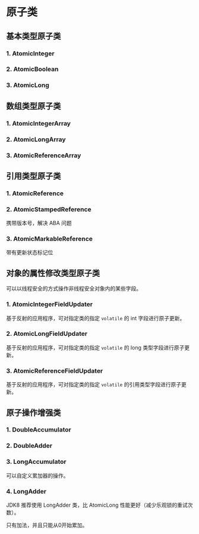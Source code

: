 # 原子类

## 基本类型原子类

### 1. AtomicInteger

### 2. AtomicBoolean

### 3. AtomicLong

## 数组类型原子类

### 1. AtomicIntegerArray

### 2. AtomicLongArray

### 3. AtomicReferenceArray

## 引用类型原子类

### 1. AtomicReference

### 2. AtomicStampedReference

携带版本号，解决 ABA 问题

### 3. AtomicMarkableReference

带有更新状态标记位

## 对象的属性修改类型原子类

可以以线程安全的方式操作非线程安全对象内的某些字段。

### 1. AtomicIntegerFieldUpdater

基于反射的应用程序，可对指定类的指定 `volatile` 的 int 字段进行原子更新。

### 2. AtomicLongFieldUpdater

基于反射的应用程序，可对指定类的指定 `volatile` 的 long 类型字段进行原子更新。

### 3. AtomicReferenceFieldUpdater

基于反射的应用程序，可对指定类的指定 `volatile` 的引用类型字段进行原子更新。

## 原子操作增强类

### 1. DoubleAccumulator

### 2. DoubleAdder

### 3. LongAccumulator

可以自定义累加器的操作。

### 4. LongAdder

JDK8 推荐使用 LongAdder 类，比 AtomicLong 性能更好（减少乐观锁的重试次数）。

只有加法，并且只能从0开始累加。
